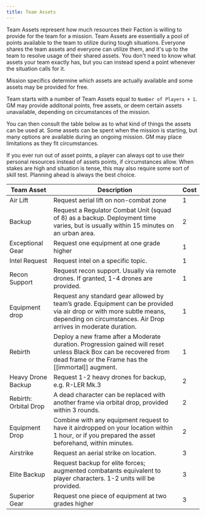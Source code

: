 ```yaml
---
title: Team Assets
---
```


Team Assets represent how much resources their Faction is willing to provide for the team for a mission. Team Assets are essentially a pool of points available to the team to utilize during tough situations. Everyone shares the team assets and everyone can utilize them, and it's up to the team to resolve usage of their shared assets. You don't need to know what assets your team exactly has, but you can instead spend a point whenever the situation calls for it.

Mission specifics determine which assets are actually available and some assets may be provided for free.

Team starts with a number of Team Assets equal to `Number of Players + 1`. GM may provide additonal points, free assets, or deem certain assets unavailable, depending on circumstances of the mission.

You can then consult the table below as to what kind of things the assets can be used at. Some assets can be spent when the mission is starting, but many options are available during an ongoing mission. GM may place limitations as they fit circumstances.

If you ever run out of asset points, a player can always opt to use their personal resources instead of assets points, if circumstances allow. When stakes are high and situation is tense, this may also require some sort of skill test. Planning ahead is always the best choice.

| Team Asset            | Description                                                                                                                                                                             | Cost |
| --------------------- | --------------------------------------------------------------------------------------------------------------------------------------------------------------------------------------- | ---- |
| Air Lift              | Request aerial lift on non-combat zone                                                                                                                                                  | 1    |
| Backup                | Request a Regulator Combat Unit (squad of 8) as a backup. Deployment time varies, but is usually within 15 minutes on an urban area.                                                    | 2    |
| Exceptional Gear      | Request one equipment at one grade higher                                                                                                                                               | 1    |
| Intel Request         | Request intel on a specific topic.                                                                                                                                                      | 1    |
| Recon Support         | Request recon support. Usually via remote drones. If granted, 1-4 drones are provided.                                                                                                  | 1    |
| Equipment drop        | Request any standard gear allowed by team’s grade. Equipment can be provided via air drop or with more subtle means, depending on circumstances. Air Drop arrives in moderate duration. | 1    |
| Rebirth               | Deploy a new frame after a Moderate duration. Progression gained will reset unless Black Box can be recovered from dead frame or the Frame has the [[immortal]] augment.                | 1    |
| Heavy Drone Backup    | Request 1-2 heavy drones for backup, e.g. R-LER Mk.3                                                                                                                                    | 2    |
| Rebirth: Orbital Drop | A dead character can be replaced with another frame via orbital drop, provided within 3 rounds.                                                                                         | 2    |
| Equipment Drop        | Combine with any equipment request to have it airdropped on your location within 1 hour, or if you prepared the asset beforehand, within minutes.                                       | 2    |
| Airstrike             | Request an aerial strike on location.                                                                                                                                                   | 3    |
| Elite Backup          | Request backup for elite forces; augmented combatants equivalent to player characters. 1-2 units will be provided.                                                                      | 3    |
| Superior Gear         | Request one piece of equipment at two grades higher                                                                                                                                     | 3    |
